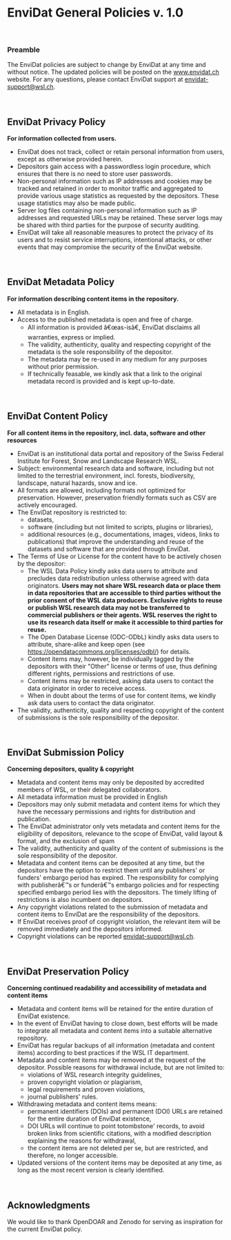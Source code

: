 # EnviDat General Policies v. 1.0

<br />

### Preamble

 The EnviDat policies are subject to change by EnviDat at any time and without notice. The updated policies will be posted on the www.envidat.ch website. For any questions, please contact EnviDat support at [envidat-support@wsl.ch](mailto:envidat-support@wsl.ch).

<br />

## EnviDat Privacy Policy

**For information collected from users.**

-   EnviDat does not track, collect or retain personal information from users, except as otherwise provided herein. 
-   Depositors gain access with a passwordless login procedure, which ensures that there is no need to store user passwords. 
-   Non-personal information such as IP addresses and cookies may be tracked and retained in order to monitor traffic and aggregated to provide various usage statistics as requested by the depositors. These usage statistics may also be made public. 
-   Server log files containing non-personal information such as IP addresses and requested URLs may be retained. These server logs may be shared with third parties for the purpose of security auditing. 
-   EnviDat will take all reasonable measures to protect the privacy of its users and to resist service interruptions, intentional attacks, or other events that may compromise the security of the EnviDat website.

<br />

## EnviDat Metadata Policy

**For information describing content items in the repository.**

-   All metadata is in English.
-   Access to the published metadata is open and free of charge.
    -   All information is provided â€œas-isâ€, EnviDat disclaims all warranties, express or implied.
    -   The validity, authenticity, quality and respecting copyright of the metadata is the sole responsibility of the depositor.
    -   The metadata may be re-used in any medium for any purposes without prior permission.
    -   If technically feasable, we kindly ask that a link to the original metadata record is provided and is kept up-to-date.

<br />

## EnviDat Content Policy

**For all content items in the repository, incl. data, software and other resources**

-   EnviDat is an institutional data portal and repository of the Swiss Federal Institute for Forest, Snow and Landscape Research WSL.
-   Subject: environmental research data and software, including but not limited to the terrestrial environment, incl. forests, biodiversity, landscape, natural hazards, snow and ice.
-   All formats are allowed, including formats not optimized for preservation. However, preservation friendly formats such as CSV are actively encouraged.
-   The EnviDat repository is restricted to:
    -   datasets,
    -   software (including but not limited to scripts, plugins or libraries),
    -   additional resources (e.g., documentations, images, videos, links to publications) that improve the understanding and reuse of the datasets and software that are provided through EnviDat.
-   The Terms of Use or License for the content have to be actively chosen by the depositor:
    -   The WSL Data Policy kindly asks data users to attribute and precludes data redistribution unless otherwise agreed with data originators.
        **Users may not share WSL research data or place them in data repositories that are accessible to third parties without the prior consent of the WSL data producers. Exclusive rights to reuse or publish WSL research data may not be transferred to commercial publishers or their agents. WSL reserves the right to use its research data itself or make it accessible to third parties for reuse.**
    -   The Open Database License (ODC-ODbL) kindly asks data users to attribute, share-alike and keep open (see <https://opendatacommons.org/licenses/odbl/>) for details.
    -   Content items may, however, be individually tagged by the depositors with their "Other" license or terms of use, thus defining different rights, permissions and restrictions of use.
    -   Content items may be restricted, asking data users to contact the data originator in order to receive access.
    -   When in doubt about the terms of use for content items, we kindly ask data users to contact the data originator.
-   The validity, authenticity, quality and respecting copyright of the content of submissions is the sole responsibility of the depositor.

<br />

## EnviDat Submission Policy

**Concerning depositors, quality & copyright**

-   Metadata and content items may only be deposited by accredited members of WSL, or their delegated collaborators. 
-   All metadata information must be provided in English
-   Depositors may only submit metadata and content items for which they have the necessary permissions and rights for distribution and publication.
-   The EnviDat administrator only vets metadata and content items for the eligibility of depositors, relevance to the scope of EnviDat, valid layout & format, and the exclusion of spam
-   The validity, authenticity and quality of the content of submissions is the sole responsibility of the depositor.
-   Metadata and content items can be deposited at any time, but the depositors have the option to restrict them until any publishers' or funders' embargo period has expired. The responsibility for complying with publisherâ€™s or funderâ€™s embargo policies and for respecting specified embargo period lies with the depositors. The timely lifting of restrictions is also incumbent on depositors.
-   Any copyright violations related to the submission of metadata and content items to EnviDat are the responsibility of the depositors. 
-   If EnviDat receives proof of copyright violation, the relevant item will be removed immediately and the depositors informed.
-   Copyright violations can be reported [envidat-support@wsl.ch](mailto:envidat-support@wsl.ch).

<br />

## EnviDat Preservation Policy

**Concerning continued readability and accessibility of metadata and content items**

-   Metadata and content items will be retained for the entire duration of EnviDat existence.
-   In the event of EnviDat having to close down, best efforts will be made to integrate all metadata and content items into a suitable alternative repository.
-   EnviDat has regular backups of all information (metadata and content items) according to best practices if the WSL IT department.
-   Metadata and content items may be removed at the request of the depositor. Possible reasons for withdrawal include, but are not limited to:
    -   violations of WSL research integrity guidelines,
    -   proven copyright violation or plagiarism,
    -   legal requirements and proven violations,
    -   journal publishers' rules.
-   Withdrawing metadata and content items means:
    -   permanent identifiers (DOIs) and permanent (DOI) URLs are retained for the entire duration of EnviDat existence,
    -   DOI URLs will continue to point totombstone' records, to avoid broken links from scientific citations, with a modified description explaining the reasons for withdrawal,
    -   the content items are not deleted per se, but are restricted, and therefore, no longer accessible.
-   Updated versions of the content items may be deposited at any time, as long as the most recent version is clearly identified.

<br />

## Acknowledgments

We would like to thank OpenDOAR and Zenodo for serving as inspiration for the current EnviDat policy.
